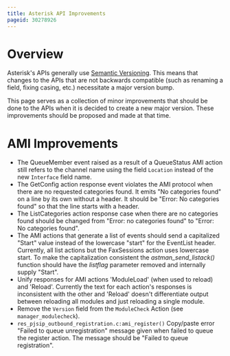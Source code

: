 ```yaml
---
title: Asterisk API Improvements
pageid: 30278926
---
```


Overview
========

Asterisk's APIs generally use [Semantic Versioning](http://semver.org/). This means that changes to the APIs that are not backwards compatible (such as renaming a field, fixing casing, etc.) necessitate a major version bump.

This page serves as a collection of minor improvements that should be done to the APIs when it is decided to create a new major version. These improvements should be proposed and made at that time.

AMI Improvements
================

* The QueueMember event raised as a result of a QueueStatus AMI action still refers to the channel name using the field `Location` instead of the new `Interface` field name.
* The GetConfig action response event violates the AMI protocol when there are no requested categories found.  It emits "No categories found" on a line by its own without a header.  It should be "Error: No categories found" so that the line starts with a header.
* The ListCategories action response case when there are no categories found should be changed from "Error: no categories found" to "Error: No categories found".
* The AMI actions that generate a list of events should send a capitalized "Start" value instead of the lowercase "start" for the EventList header.  Currently, all list actions but the FaxSessions action uses lowercase start.  To make the capitalization consistent the *astman_send_listack()* function should have the *listflag* parameter removed and internally supply "Start".
* Unify responses for AMI actions 'ModuleLoad' (when used to reload) and 'Reload'. Currently the text for each action's responses is inconsistent with the other and 'Reload' doesn't differentiate output between reloading all modules and just reloading a single module.
* Remove the `Version` field from the `ModuleCheck` Action (see `manager_modulecheck`).
* `res_pjsip_outbound_registration.c:ami_register()`  Copy/paste error "Failed to queue unregistration" message given when failed to queue the register action.  The message should be "Failed to queue registration".
